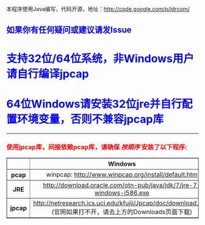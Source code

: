 本程序使用Java编写，代码开源，地址：http://code.google.com/p/jdrcom/

## <font color='red>因本人目前不在学校，没有测试环境无法继续开发，希望有感兴趣的朋友加入到这个项目中来，把jdrcom做下去，让更多的朋友受益</font'></h2>

## 如果你有任何疑问或建议请发Issue ##

## <font color='red>目前已实现命令行版，GUI正在紧张开发中，敬请期待……</font'></h2>

# 支持32位/64位系统，非Windows用户请自行编译jpcap #

# 64位Windows请安装32位jre并自行配置环境变量，否则不兼容jpcap库 #

<a>
<hr />

<h3><font color='red'>使用jpcap库，间接依赖pcap库，请确保 <i>按顺序</i> 安装了以下程序:</font></h3>

<table cellpadding='5' border='1' cellspacing='0'>
<blockquote><tr align='center'>
<blockquote><th />
<th>Windows</th>
<th>Others</th>
</blockquote></tr>
<tr align='center'>
<blockquote><th>pcap</th>
<td>winpcap: <a href='http://www.winpcap.org/install/default.htm'>http://www.winpcap.org/install/default.htm</a></td>
<td>libpcap: <a href='http://www.tcpdump.org/#latest-release'>http://www.tcpdump.org/#latest-release</a></td>
</blockquote></tr>
<tr align='center'>
<blockquote><th>JRE</th>
<td><a href='http://download.oracle.com/otn-pub/java/jdk/7/jre-7-windows-i586.exe'>http://download.oracle.com/otn-pub/java/jdk/7/jre-7-windows-i586.exe</a></td>
<td><a href='http://www.oracle.com/technetwork/java/javase/downloads/jre-7u2-download-1377135.html'>http://www.oracle.com/technetwork/java/javase/downloads/jre-7u2-download-1377135.html</a></td>
</blockquote></tr>
<tr align='center'>
<blockquote><th>jpcap</th>
<td><a href='http://netresearch.ics.uci.edu/kfujii/Jpcap/doc/download.html'>http://netresearch.ics.uci.edu/kfujii/Jpcap/doc/download.html</a> (官网如果打不开，请去上方的Downloads页面下载)</td>
</blockquote></tr>
</table>